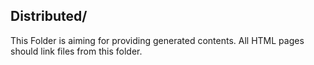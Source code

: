 ## Distributed/

This Folder is aiming for providing generated contents. All HTML pages should link files from this folder.
